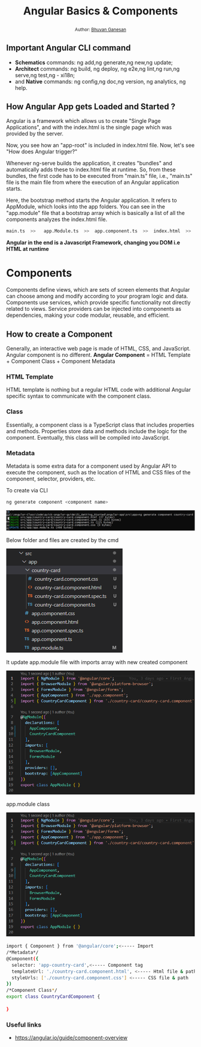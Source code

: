<div align="center">
  <h1>Angular Basics & Components</h1>
<sub>Author:
<a href="https://www.linkedin.com/in/bhuvanaganesan-l-2209047a" target="_blank">Bhuvan Ganesan</a><br>
</sub>
</div>

## Important Angular CLI command  

- **Schematics** commands: ng add,ng generate,ng new,ng update;
- **Architect** commands: ng build, ng deploy, ng e2e,ng lint,ng run,ng serve,ng test,ng - xi18n;
- and **Native** commands: ng config,ng doc,ng version, ng analytics, ng help.

## How Angular App gets Loaded and Started ?

Angular is a framework which allows us to create "Single Page Applications", and with the index.html is the single page which was provided by the server.

Now, you see how an "app-root" is included in index.html file. Now, let's see "How does Angular trigger?"

Whenever ng-serve builds the application, it creates "bundles" and automatically adds these to index.html file at runtime. So, from these bundles, the first code has to be executed from "main.ts" file, i.e., "main.ts" file is the main file from where the execution of an Angular application starts.

Here, the bootstrap method starts the Angular application. It refers to AppModule, which looks into the app folders. You can see in the "app.module" file that a bootstrap array which is basically a list of all the components analyzes the index.html file.

```sh
main.ts  >>   app.Module.ts  >>  app.component.ts  >>  index.html  >>  app.component.html  
```

**Angular in the end is a Javascript Framework, changing you DOM i.e HTML at runtime**

# Components

Components define views, which are sets of screen elements that Angular can choose among and modify according to your program logic and data. Components use services, which provide specific functionality not directly related to views. Service providers can be injected into components as dependencies, making your code modular, reusable, and efficient.

## How to create a Component

Generally, an interactive web page is made of HTML, CSS, and JavaScript. Angular component is no different.
**Angular Component** = HTML Template + Component Class + Component Metadata

### HTML Template
HTML template is nothing but a regular HTML code with additional Angular specific syntax to communicate with the component class.

### Class
Essentially, a component class is a TypeScript class that includes properties and methods. Properties store data and methods include the logic for the component. Eventually, this class will be compiled into JavaScript.

### Metadata
Metadata is some extra data for a component used by Angular API to execute the component, such as the location of HTML and CSS files of the component, selector, providers, etc.

To create via CLI

```sh
ng generate component <component name>
```
![ng generate component](./ng_compoment_generate_pic.png)

Below folder and files are created by the cmd

![ng generate component](./folder_country_card.png)

It update app.module file with imports array with new created component

![ng generate component](./update_in_app_module.png)

 app.module class

![details component](./update_in_app_module.png)



```sh
import { Component } from '@angular/core';<----- Import
/*Metadata*/
@Component({
  selector: 'app-country-card',<----- Component tag
  templateUrl: './country-card.component.html', <----- Html file & path
  styleUrls: ['./country-card.component.css'] <----- CSS file & path
})
/*Component Class*/
export class CountryCardComponent {

}
```




### Useful links
- https://angular.io/guide/component-overview